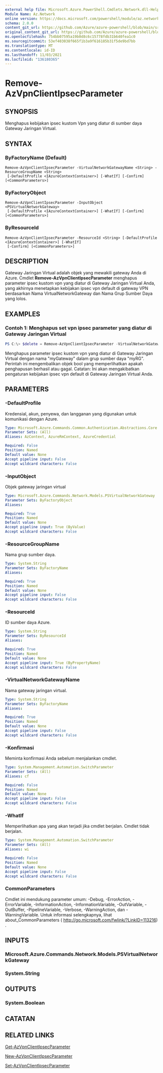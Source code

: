 ```yaml
---
external help file: Microsoft.Azure.PowerShell.Cmdlets.Network.dll-Help.xml
Module Name: Az.Network
online version: https://docs.microsoft.com/powershell/module/az.network/remove-azvpnclientipsecparameter
schema: 2.0.0
content_git_url: https://github.com/Azure/azure-powershell/blob/main/src/Network/Network/help/Remove-AzVpnClientIpsecParameter.md
original_content_git_url: https://github.com/Azure/azure-powershell/blob/main/src/Network/Network/help/Remove-AzVpnClientIpsecParameter.md
ms.openlocfilehash: 754bb07595a19b0d8c6c15778fdb31b640fea1c0
ms.sourcegitcommit: 53ef403038f665f1b3a9f616185b31f5de9bd7bb
ms.translationtype: MT
ms.contentlocale: id-ID
ms.lasthandoff: 11/03/2021
ms.locfileid: "136180365"
---
```

# Remove-AzVpnClientIpsecParameter

## SYNOPSIS
Menghapus kebijakan ipsec kustom Vpn yang diatur di sumber daya Gateway Jaringan Virtual.

## SYNTAX

### ByFactoryName (Default)
```
Remove-AzVpnClientIpsecParameter -VirtualNetworkGatewayName <String> -ResourceGroupName <String>
 [-DefaultProfile <IAzureContextContainer>] [-WhatIf] [-Confirm] [<CommonParameters>]
```

### ByFactoryObject
```
Remove-AzVpnClientIpsecParameter -InputObject <PSVirtualNetworkGateway>
 [-DefaultProfile <IAzureContextContainer>] [-WhatIf] [-Confirm] [<CommonParameters>]
```

### ByResourceId
```
Remove-AzVpnClientIpsecParameter -ResourceId <String> [-DefaultProfile <IAzureContextContainer>] [-WhatIf]
 [-Confirm] [<CommonParameters>]
```

## DESCRIPTION
Gateway Jaringan Virtual adalah objek yang mewakili gateway Anda di Azure.
Cmdlet **Remove-AzVpnClientIpsecParameter** menghapus parameter ipsec kustom vpn yang diatur di Gateway Jaringan Virtual Anda, yang akhirnya menetapkan kebijakan ipsec vpn default di gateway VPN berdasarkan Nama VirtualNetworkGateway dan Nama Grup Sumber Daya yang lolos.

## EXAMPLES

### Contoh 1: Menghapus set vpn ipsec parameter yang diatur di Gateway Jaringan Virtual
```powershell
PS C:\> $delete = Remove-AzVpnClientIpsecParameter -VirtualNetworkGatewayName myGateway -ResourceGroupName myRG
```

Menghapus parameter ipsec kustom vpn yang diatur di Gateway Jaringan Virtual dengan nama "myGateway" dalam grup sumber daya "myRG". Perintah ini mengembalikan objek bool yang memperlihatkan apakah penghapusan berhasil atau gagal.
Catatan: Ini akan mengakibatkan pengaturan kebijakan ipsec vpn default di Gateway Jaringan Virtual Anda.

## PARAMETERS

### -DefaultProfile
Kredensial, akun, penyewa, dan langganan yang digunakan untuk komunikasi dengan Azure.

```yaml
Type: Microsoft.Azure.Commands.Common.Authentication.Abstractions.Core.IAzureContextContainer
Parameter Sets: (All)
Aliases: AzContext, AzureRmContext, AzureCredential

Required: False
Position: Named
Default value: None
Accept pipeline input: False
Accept wildcard characters: False
```

### -InputObject
Objek gateway jaringan virtual

```yaml
Type: Microsoft.Azure.Commands.Network.Models.PSVirtualNetworkGateway
Parameter Sets: ByFactoryObject
Aliases:

Required: True
Position: Named
Default value: None
Accept pipeline input: True (ByValue)
Accept wildcard characters: False
```

### -ResourceGroupName
Nama grup sumber daya.

```yaml
Type: System.String
Parameter Sets: ByFactoryName
Aliases:

Required: True
Position: Named
Default value: None
Accept pipeline input: False
Accept wildcard characters: False
```

### -ResourceId
ID sumber daya Azure.

```yaml
Type: System.String
Parameter Sets: ByResourceId
Aliases:

Required: True
Position: Named
Default value: None
Accept pipeline input: True (ByPropertyName)
Accept wildcard characters: False
```

### -VirtualNetworkGatewayName
Nama gateway jaringan virtual.

```yaml
Type: System.String
Parameter Sets: ByFactoryName
Aliases:

Required: True
Position: Named
Default value: None
Accept pipeline input: False
Accept wildcard characters: False
```

### -Konfirmasi
Meminta konfirmasi Anda sebelum menjalankan cmdlet.

```yaml
Type: System.Management.Automation.SwitchParameter
Parameter Sets: (All)
Aliases: cf

Required: False
Position: Named
Default value: None
Accept pipeline input: False
Accept wildcard characters: False
```

### -WhatIf
Memperlihatkan apa yang akan terjadi jika cmdlet berjalan.
Cmdlet tidak berjalan.

```yaml
Type: System.Management.Automation.SwitchParameter
Parameter Sets: (All)
Aliases: wi

Required: False
Position: Named
Default value: None
Accept pipeline input: False
Accept wildcard characters: False
```

### CommonParameters
Cmdlet ini mendukung parameter umum: -Debug, -ErrorAction, -ErrorVariable, -InformationAction, -InformationVariable, -OutVariable, -OutBuffer, -PipelineVariable, -Verbose, -WarningAction, dan -WarningVariable. Untuk informasi selengkapnya, lihat about_CommonParameters ( http://go.microsoft.com/fwlink/?LinkID=113216) .

## INPUTS

### Microsoft.Azure.Commands.Network.Models.PSVirtualNetworkGateway

### System.String

## OUTPUTS

### System.Boolean

## CATATAN

## RELATED LINKS

[Get-AzVpnClientIpsecParameter](./Get-AzVpnClientIpsecParameter.md)

[New-AzVpnClientIpsecParameter](./New-AzVpnClientIpsecParameter.md)

[Set-AzVpnClientIpsecParameter](./Set-AzVpnClientIpsecParameter.md)

